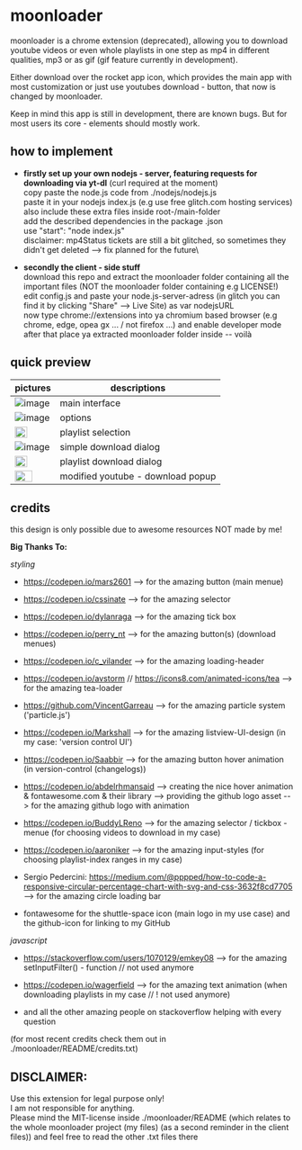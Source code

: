 # moonloader
moonloader is a chrome extension (deprecated), allowing you to download youtube videos or even whole playlists in one step as mp4 in different qualities, mp3 or as gif (gif feature currently in development). 

Either download over the rocket app icon, which provides the main app with most customization or just use youtubes download - button, that now is changed by moonloader.

Keep in mind this app is still in development, there are known bugs. But for most users its core - elements should mostly work.

## how to implement
- **firstly set up your **own** nodejs - server, featuring requests for downloading via yt-dl** (curl required at the moment) \
copy paste the node.js code from ./nodejs/nodejs.js \
paste it in your nodejs index.js (e.g use free glitch.com hosting services) \
also include these extra files inside root-/main-folder\
add the described dependencies in the package .json\
use "start": "node index.js"\
disclaimer: mp4Status tickets are still a bit glitched, so sometimes they didn't get deleted --> fix planned for the future\

- **secondly the client - side stuff** \
download this repo and extract the moonloader folder containing all the important files (NOT the moonloader folder containing e.g LICENSE!) \
edit config.js and paste your node.js-server-adress (in glitch you can find it by clicking "Share" --> Live Site) as var nodejsURL \
now type chrome://extensions into ya chromium based browser (e.g chrome, edge, opea gx ... / not firefox ...) and enable developer mode
after that place ya extracted moonloader folder inside -- voilà

## quick preview
pictures | descriptions
--- | ---
![image](https://user-images.githubusercontent.com/84229101/181517035-6f0be952-12f1-44df-8331-4b1b2074e41f.png) | main interface
![image](https://user-images.githubusercontent.com/84229101/195343323-856cd4f6-b957-4197-8483-41836f9c4f41.png) | options
<img src="https://user-images.githubusercontent.com/84229101/195343877-eb16e5b2-0cfe-418e-98d2-780fe2be4058.png" width="58%"/> | playlist selection
![image](https://user-images.githubusercontent.com/84229101/195345988-842bfd15-b579-4e72-b04e-f7ae195ed260.png) | simple download dialog
<img src="https://user-images.githubusercontent.com/84229101/195344317-f5300c0c-0ece-463a-b843-d8be2a0b2735.png" width="58%"/> | playlist download dialog
<img src="https://user-images.githubusercontent.com/84229101/181523408-22f20adc-81bd-4673-a458-9e11450a6502.png" width="69%"/> | modified youtube - download popup

## credits
this design is only possible due to awesome resources NOT made by me!

**Big Thanks To:** 

*styling*

- https://codepen.io/mars2601
--> for the amazing button (main menue)

- https://codepen.io/cssinate
--> for the amazing selector

- https://codepen.io/dylanraga
--> for the amazing tick box

- https://codepen.io/perry_nt
--> for the amazing button(s) (download menues)

- https://codepen.io/c_vilander
--> for the amazing loading-header

- https://codepen.io/avstorm         //        https://icons8.com/animated-icons/tea
--> for the amazing tea-loader

- https://github.com/VincentGarreau
--> for the amazing particle system ('particle.js')

- https://codepen.io/Markshall
--> for the amazing listview-UI-design (in my case: 'version control UI')

- https://codepen.io/Saabbir
--> for the amazing button hover animation (in version-control (changelogs))

- https://codepen.io/abdelrhmansaid --> creating the nice hover animation     &     fontawesome.com & their library --> providing the github logo asset
--> for the amazing github logo with animation

- https://codepen.io/BuddyLReno
--> for the amazing selector / tickbox - menue (for choosing videos to download in my case)

- https://codepen.io/aaroniker
--> for the amazing input-styles (for choosing playlist-index ranges in my case)

- Sergio Pedercini:  https://medium.com/@pppped/how-to-code-a-responsive-circular-percentage-chart-with-svg-and-css-3632f8cd7705
--> for the amazing circle loading bar

- fontawesome for the shuttle-space icon (main logo in my use case) and the github-icon for linking to my GitHub

*javascript*

- https://stackoverflow.com/users/1070129/emkey08
--> for the amazing setInputFilter() - function // not used anymore

- https://codepen.io/wagerfield
--> for the amazing text animation (when downloading playlists in my case // ! not used anymore)

- and all the other amazing people on stackoverflow helping with every question


(for most recent credits check them out in ./moonloader/README/credits.txt)

## DISCLAIMER:
Use this extension for legal purpose only! \
I am not responsible for anything. \
Please mind the MIT-license inside ./moonloader/README (which relates to the whole moonloader project (my files) (as a second reminder in the client files)) and feel free to read the other .txt files there

